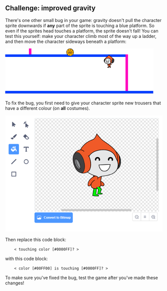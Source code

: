 ## Challenge: improved gravity

There's one other small bug in your game: gravity doesn't pull the character sprite downwards if __any__ part of the sprite is touching a blue platform. So even if the sprites head touches a platform, the sprite doesn't fall! You can test this yourself: make your character climb most of the way up a ladder, and then move the character sideways beneath a platform:

![screenshot](images/dodge-gravity-bug.png)

To fix the bug, you first need to give your character sprite new trousers that have a different colour (on __all__ costumes).

![screenshot](images/dodge-trousers.png)

Then replace this code block: 

```blocks3
	< touching color [#0000FF]? >
```

with this code block:

```blocks3
	< color [#00FF00] is touching [#0000FF]? >
```

To make sure you've fixed the bug, test the game after you've made these changes!
